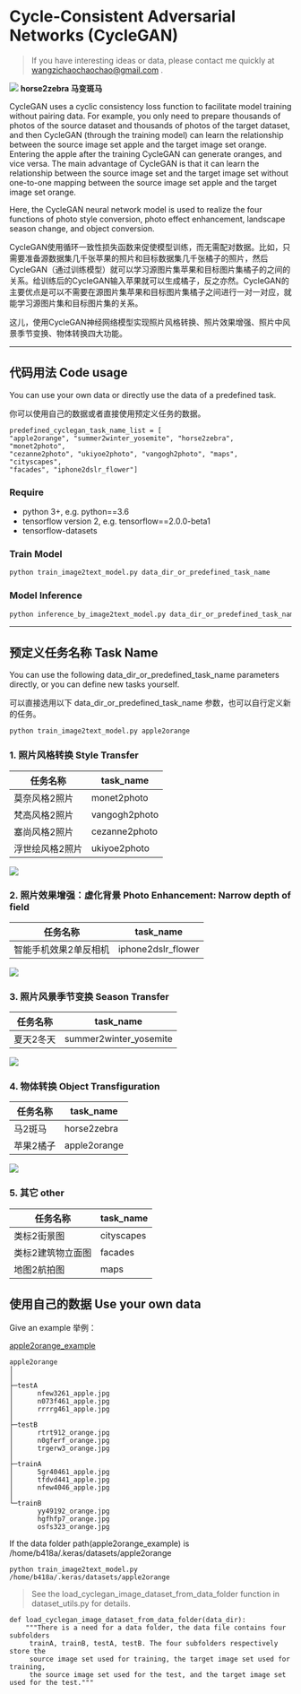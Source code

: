 # Cycle-Consistent Adversarial Networks (CycleGAN)
> If you have interesting ideas or data, please contact me quickly at wangzichaochaochao@gmail.com .

![](https://github.com/yuanxiaosc/DeepNude-an-Image-to-Image-technology/raw/master/paper_images/2017_Zhu_CycleGAN_examples_horse2zebra.gif)
**horse2zebra 马变斑马**

CycleGAN uses a cyclic consistency loss function to facilitate model training without pairing data. For example, you only need to prepare thousands of photos of the source dataset and thousands of photos of the target dataset, and then CycleGAN (through the training model) can learn the relationship between the source image set apple and the target image set orange. Entering the apple after the training CycleGAN can generate oranges, and vice versa. The main advantage of CycleGAN is that it can learn the relationship between the source image set and the target image set without one-to-one mapping between the source image set apple and the target image set orange.

Here, the CycleGAN neural network model is used to realize the four functions of photo style conversion, photo effect enhancement, landscape season change, and object conversion.

CycleGAN使用循环一致性损失函数来促使模型训练，而无需配对数据。比如，只需要准备源数据集几千张苹果的照片和目标数据集几千张橘子的照片，然后CycleGAN（通过训练模型）就可以学习源图片集苹果和目标图片集橘子的之间的关系。给训练后的CycleGAN输入苹果就可以生成橘子，反之亦然。CycleGAN的主要优点是可以不需要在源图片集苹果和目标图片集橘子之间进行一对一对应，就能学习源图片集和目标图片集的关系。

这儿，使用CycleGAN神经网络模型实现照片风格转换、照片效果增强、照片中风景季节变换、物体转换四大功能。

---

## 代码用法 Code usage

You can use your own data or directly use the data of a predefined task.

你可以使用自己的数据或者直接使用预定义任务的数据。

```
predefined_cyclegan_task_name_list = [
"apple2orange", "summer2winter_yosemite", "horse2zebra", "monet2photo",
"cezanne2photo", "ukiyoe2photo", "vangogh2photo", "maps", "cityscapes",
"facades", "iphone2dslr_flower"]
```

### Require

+ python 3+, e.g. python==3.6
+ tensorflow version 2, e.g. tensorflow==2.0.0-beta1
+ tensorflow-datasets

### Train Model

```python
python train_image2text_model.py data_dir_or_predefined_task_name
```

### Model Inference

```python
python inference_by_image2text_model.py data_dir_or_predefined_task_name
```

---

## 预定义任务名称 Task Name

You can use the following data_dir_or_predefined_task_name parameters directly, or you can define new tasks yourself.

可以直接选用以下 data_dir_or_predefined_task_name 参数，也可以自行定义新的任务。

```
python train_image2text_model.py apple2orange
```


### 1. 照片风格转换   Style Transfer

|任务名称|task_name|
|-|-|
|莫奈风格2照片|  monet2photo|
|梵高风格2照片|  vangogh2photo|
|塞尚风格2照片|  cezanne2photo|
|浮世绘风格2照片|  ukiyoe2photo|

![](https://junyanz.github.io/CycleGAN/images/photo2painting.jpg)


### 2. 照片效果增强：虚化背景  Photo Enhancement: Narrow depth of field

|任务名称|task_name|
|-|-|
|智能手机效果2单反相机| iphone2dslr_flower|

![](https://junyanz.github.io/CycleGAN/images/photo_enhancement.jpg)


### 3. 照片风景季节变换 Season Transfer

|任务名称|task_name|
|-|-|
|夏天2冬天| summer2winter_yosemite|

![](https://junyanz.github.io/CycleGAN/images/season.jpg)


### 4. 物体转换 Object Transfiguration

|任务名称|task_name|
|-|-|
|马2斑马| horse2zebra|
|苹果2橘子| apple2orange|

![](https://junyanz.github.io/CycleGAN/images/objects.jpg)

### 5. 其它 other

|任务名称|task_name|
|-|-|
|类标2街景图| cityscapes|
|类标2建筑物立面图| facades|
|地图2航拍图| maps|



## 使用自己的数据 Use your own data

Give an example 举例：

[apple2orange_example](apple2orange_example)

```
apple2orange
│
│  
├─testA
│      nfew3261_apple.jpg
│      n073f461_apple.jpg
│      rrrrg461_apple.jpg
│      
├─testB
│      rtrt912_orange.jpg
│      n0gferf_orange.jpg
│      trgerw3_orange.jpg
│      
├─trainA
│      5gr40461_apple.jpg
│      tfdvd441_apple.jpg
│      nfew4046_apple.jpg
│      
└─trainB
       yy49192_orange.jpg
       hgfhfp7_orange.jpg
       osfs323_orange.jpg
```



If the data folder path(apple2orange_example) is /home/b418a/.keras/datasets/apple2orange


```
python train_image2text_model.py /home/b418a/.keras/datasets/apple2orange
```

> See the load_cyclegan_image_dataset_from_data_folder function in dataset_utils.py for details.

```
def load_cyclegan_image_dataset_from_data_folder(data_dir):
    """There is a need for a data folder, the data file contains four subfolders
     trainA, trainB, testA, testB. The four subfolders respectively store the
     source image set used for training, the target image set used for training,
     the source image set used for the test, and the target image set used for the test."""
```
